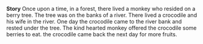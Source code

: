 **Story**
Once upon a time, in a forest, there lived a monkey who resided on a berry tree. The tree was on the banks of a river. There lived a crocodile and his wife in the river. One day the crocodile came to the river bank and rested under the tree. The kind hearted monkey offered the crocodile some berries to eat.
the crocodile came back the next day for more fruits.
